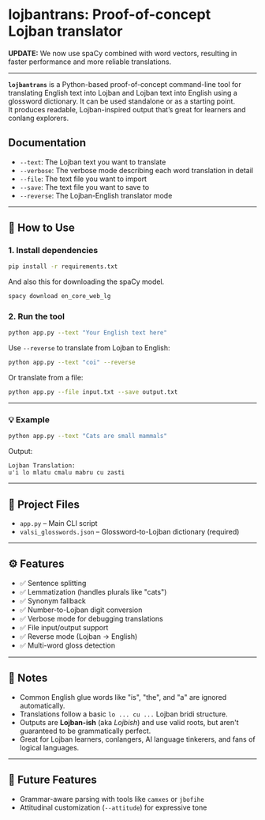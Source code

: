 

# lojbantrans: Proof-of-concept Lojban translator
**UPDATE:** We now use spaCy combined with word vectors, resulting in faster performance and more reliable translations.<br><hr>
**`lojbantrans`** is a Python-based proof-of-concept command-line tool for translating English text into Lojban and Lojban text into English using a glossword dictionary. It can be used standalone or as a starting point.  
It produces readable, Lojban-inspired output that’s great for learners and conlang explorers.

## Documentation
- `--text`: The Lojban text you want to translate
- `--verbose`: The verbose mode describing each word translation in detail
- `--file`: The text file you want to import
- `--save`: The text file you want to save to
- `--reverse`: The Lojban-English translator mode
---
## 🚀 How to Use

### 1. Install dependencies  
```bash
pip install -r requirements.txt
```
And also this for downloading the spaCy model.
```bash
spacy download en_core_web_lg
```

### 2. Run the tool
```bash
python app.py --text "Your English text here"
```

Use `--reverse` to translate from Lojban to English:

```bash
python app.py --text "coi" --reverse
```

Or translate from a file:
```bash
python app.py --file input.txt --save output.txt
```

---

### 💡 Example

```bash
python app.py --text "Cats are small mammals"
```

Output:
```
Lojban Translation:
u'i lo mlatu cmalu mabru cu zasti
```

---

## 📂 Project Files

- `app.py` – Main CLI script
- `valsi_glosswords.json` – Glossword-to-Lojban dictionary (required)

---

## ⚙️ Features

- ✅ Sentence splitting
- ✅ Lemmatization (handles plurals like "cats")
- ✅ Synonym fallback
- ✅ Number-to-Lojban digit conversion
- ✅ Verbose mode for debugging translations
- ✅ File input/output support
- ✅ Reverse mode (Lojban → English)
- ✅ Multi-word gloss detection

---

## 🧠 Notes

- Common English glue words like "is", "the", and "a" are ignored automatically.
- Translations follow a basic `lo ... cu ...` Lojban bridi structure.
- Outputs are **Lojban-ish** (aka *Lojbish*) and use valid roots, but aren't guaranteed to be grammatically perfect.
- Great for Lojban learners, conlangers, AI language tinkerers, and fans of logical languages.

---

## 🌱 Future Features
- Grammar-aware parsing with tools like `camxes` or `jbofihe`
- Attitudinal customization (`--attitude`) for expressive tone
